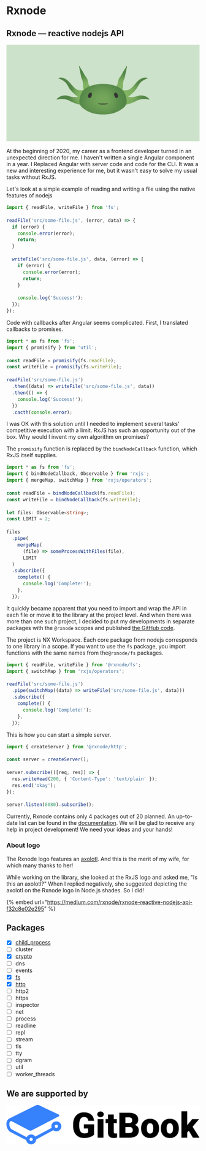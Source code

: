 # Rxnode

## Rxnode — reactive nodejs API

![](docs/assets/image%20%281%29.png)

At the beginning of 2020, my career as a frontend developer turned in an unexpected direction for me. I haven't written a single Angular component in a year. I Replaced Angular with server code and code for the CLI. It was a new and interesting experience for me, but it wasn't easy to solve my usual tasks without RxJS.

Let's look at a simple example of reading and writing a file using the native features of nodejs

```typescript
import { readFile, writeFile } from 'fs';

readFile('src/some-file.js', (error, data) => {
  if (error) {
    console.error(error);
    return;
  }

  writeFile('src/some-file.js', data, (error) => {
    if (error) {
      console.error(error);
      return;
    }

    console.log('Success!');
  });
});
```

Code with callbacks after Angular seems complicated. First, I translated callbacks to promises.

```typescript
import * as fs from 'fs';
import { promisify } from 'util';

const readFile = promisify(fs.readFile);
const writeFile = promisify(fs.writeFile);

readFile('src/some-file.js')
  .then((data) => writeFile('src/some-file.js', data))
  .then(() => {
    console.log('Success!');
  })
  .cacth(console.error);
```

I was OK with this solution until I needed to implement several tasks' competitive execution with a limit. RxJS has such an opportunity out of the box. Why would I invent my own algorithm on promises?

The `promisify` function is replaced by the `bindNodeCallback` function, which RxJS itself supplies.

```typescript
import * as fs from 'fs';
import { bindNodeCallback, Observable } from 'rxjs';
import { mergeMap, switchMap } from 'rxjs/operators';

const readFile = bindNodeCallback(fs.readFile);
const writeFile = bindNodeCallback(fs.writeFile);

let files: Observable<string>;
const LIMIT = 2;

files
  .pipe(
    mergeMap(
      (file) => someProcessWithFiles(file),
      LIMIT
  )
  .subscribe({
    complete() {
      console.log('Complete!');
    },
  });
```

It quickly became apparent that you need to import and wrap the API in each file or move it to the library at the project level. And when there was more than one such project, I decided to put my developments in separate packages with the `@rxnode` scopes and published [the GitHub code](https://github.com/IKatsuba/rxnode).

The project is NX Workspace. Each core package from nodejs corresponds to one library in a scope. If you want to use the `fs` package, you import functions with the same names from the`@rxnode/fs` packages.

```typescript
import { readFile, writeFile } from '@rxnode/fs';
import { switchMap } from 'rxjs/operators';

readFile('src/some-file.js')
  .pipe(switchMap((data) => writeFile('src/some-file.js', data)))
  .subscribe({
    complete() {
      console.log('Complete!');
    },
  });
```

This is how you can start a simple server.

```typescript
import { createServer } from '@rxnode/http';

const server = createServer();

server.subscribe(([req, res]) => {
  res.writeHead(200, { 'Content-Type': 'text/plain' });
  res.end('okay');
});

server.listen(8080).subscribe();
```

Currently, Rxnode contains only 4 packages out of 20 planned. An up-to-date list can be found in the [documentation](https://rxnode.gitbook.io/docs/). We will be glad to receive any help in project development! We need your ideas and your hands!

### About logo

The Rxnode logo features an [axolotl](https://en.wikipedia.org/wiki/Axolotl). And this is the merit of my wife, for which many thanks to her!

While working on the library, she looked at the RxJS logo and asked me, "Is this an axolotl?" When I replied negatively, she suggested depicting the axolotl on the Rxnode logo in Node.js shades. So I did!

{% embed url="https://medium.com/rxnode/rxnode-reactive-nodejs-api-f32c8e02e295" %}

## Packages

- [x] [child_process](docs/libs/child-process.md)
- [ ] cluster
- [x] [crypto](docs/libs/crypto.md)
- [ ] dns
- [ ] events
- [x] [fs](docs/libs/fs.md)
- [x] [http](docs/libs/http.md)
- [ ] http2
- [ ] https
- [ ] inspector
- [ ] net
- [ ] process
- [ ] readline
- [ ] repl
- [ ] stream
- [ ] tls
- [ ] tty
- [ ] dgram
- [ ] util
- [ ] worker_threads

## We are supported by

[![](docs/assets/gitbook.svg)](https://www.gitbook.com/)
